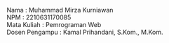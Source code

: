 Nama : Muhammad Mirza Kurniawan <br>
NPM : 2210631170085 <br>
Mata Kuliah : Pemrograman Web <br>
Dosen Pengampu : Kamal Prihandani, S.Kom., M.Kom.

